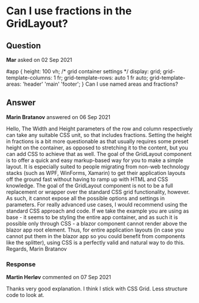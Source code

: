 # Can I use fractions in the GridLayout?

## Question

**Mar** asked on 02 Sep 2021

#app { height: 100 vh; /* grid container settings */ display: grid; grid-template-columns: 1 fr; grid-template-rows: auto 1 fr auto; grid-template-areas: 'header' 'main' 'footer'; } Can I use named areas and fractions?

## Answer

**Marin Bratanov** answered on 06 Sep 2021

Hello, The Width and Height parameters of the row and column respectively can take any suitable CSS unit, so that includes fractions. Setting the height in fractions is a bit more questionable as that usually requires some preset height on the container, as opposed to stretching it to the content, but you can add CSS to achieve that as well. The goal of the GridLayout component is to offer a quick and easy markup-based way for you to make a simple layout. It is especially suited to people migrating from non-web technology stacks (such as WPF, WinForms, Xamarin) to get their application layouts off the ground fast without having to ramp up with HTML and CSS knowledge. The goal of the GridLayout component is not to be a full replacement or wrapper over the standard CSS grid functionality, however. As such, it cannot expose all the possible options and settings in parameters. For really advanced use cases, I would recommend using the standard CSS approach and code. If we take the example you are using as base - it seems to be styling the entire app container, and as such it is possible only through CSS - a blazor component cannot render above the blazor app root element. Thus, for entire application layouts (in case you cannot put them in the blazor app so you could benefit from components like the splitter), using CSS is a perfectly valid and natural way to do this. Regards, Marin Bratanov

### Response

**Martin Herløv** commented on 07 Sep 2021

Thanks very good explanation. I think I stick with CSS Grid. Less structure code to look at.
